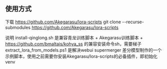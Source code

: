 ## 使用方式

下载 https://github.com/Akegarasu/lora-scripts
git clone --recurse-submodules https://github.com/Akegarasu/lora-scripts

说明
install-qinglong.sh 是兼容青龙训练脚本 + Akegarasu训练脚本 + https://github.com/bmaltais/kohya_ss 的兼容安装命令sh，需要梯子
extract_lora_from_models.ps1 是解决webui supermerger 差分模型制作的一个示例脚本，使用之前需要你安装Akegarasu/lora-scripts的必备插件，即初始化venv
